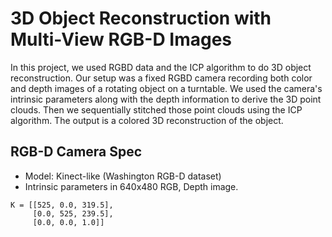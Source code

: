 # 3D Object Reconstruction with Multi-View RGB-D Images

In this project, we used RGBD data and the ICP algorithm to do 3D object reconstruction. Our setup was a fixed RGBD camera recording both color and depth images of a rotating object on a turntable. We used the camera's intrinsic parameters along with the depth information to derive the 3D point clouds. Then we sequentially stitched those point clouds using the ICP algorithm. The output is a colored 3D reconstruction of the object.

## RGB-D Camera Spec
- Model: Kinect-like (Washington RGB-D dataset)
- Intrinsic parameters in 640x480 RGB, Depth image.<br> 
```
K = [[525, 0.0, 319.5],
     [0.0, 525, 239.5],
     [0.0, 0.0, 1.0]]
```


